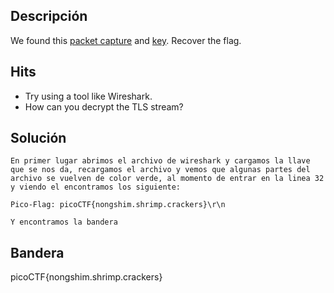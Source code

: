 ## Descripción 
We found this [packet capture](https://jupiter.challenges.picoctf.org/static/0c84d3636dd088d9fe4efd5d0d869a06/capture.pcap) and [key](https://jupiter.challenges.picoctf.org/static/0c84d3636dd088d9fe4efd5d0d869a06/picopico.key). Recover the flag.

## Hits
- Try using a tool like Wireshark.
- How can you decrypt the TLS stream?

## Solución
```
En primer lugar abrimos el archivo de wireshark y cargamos la llave que se nos da, recargamos el archivo y vemos que algunas partes del archivo se vuelven de color verde, al momento de entrar en la linea 32 y viendo el encontramos los siguiente:

Pico-Flag: picoCTF{nongshim.shrimp.crackers}\r\n

Y encontramos la bandera
```

## Bandera
picoCTF{nongshim.shrimp.crackers}